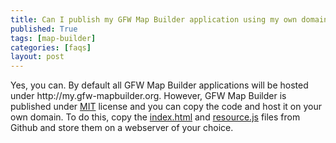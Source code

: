 ```yaml
---
title: Can I publish my GFW Map Builder application using my own domain?
published: True
tags: [map-builder]
categories: [faqs]
layout: post
---
```


<div class="content">
	<p>Yes, you can. By default all GFW Map Builder applications will be hosted under http://my.gfw-mapbuilder.org. However, GFW Map Builder is published under <a href="https://opensource.org/licenses/MIT" target="_blank">MIT</a> license and you can copy the code and host it on your own domain. To do this, copy the <a href="https://github.com/wri/gfw-mapbuilder/blob/master/src/index.jade" target="_blank">index.html</a> and <a href="https://github.com/wri/gfw-mapbuilder/blob/master/src/resources.js" target="_blank">resource.js</a> files from Github and store them on a webserver of your choice.</p>
</div>

